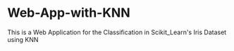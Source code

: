 # Web-App-with-KNN
This is a Web Application for the Classification in Scikit_Learn's Iris Dataset using KNN
